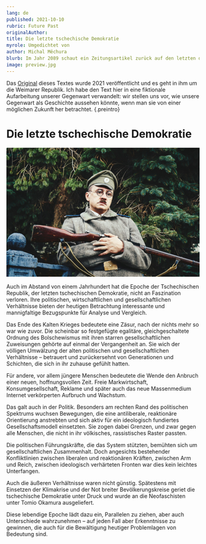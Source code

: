 ```yaml
---
lang: de
published: 2021-10-10
rubric: Future Past 
originalAuthor: 
title: Die letzte tschechische Demokratie
myrole: Umgedichtet von
author: Michal Měchura
blurb: Im Jahr 2089 schaut ein Zeitungsartikel zurück auf den letzten demokratischen Staat im tschechischsprachigen Raum, die sogenannte “Tschechische Republik”.
image: preview.jpg
---
```


Das [Original](https://www.bpb.de/izpb/weimarer-republik-346/332802/editorial) dieses Textes wurde 2021 veröffentlicht und es geht in ihm um die Weimarer Republik. Ich habe den Text hier in eine fiktionale Aufarbeitung unserer Gegenwart verwandelt: wir stellen uns vor, wie unsere Gegenwart als Geschichte aussehen könnte, wenn man sie von einer möglichen Zukunft her betrachtet. {.preintro}

# Die letzte tschechische Demokratie

![Im Jahr 2089, einhundert Jahre nach der antikommunistischen Wende in Zentral- und Osteuropa, schaut ein Zeitungsartikel zurück auf den letzten demokratischen Staat im tschechischsprachigen Raum, die sogenannte “Tschechische Republik”.](preview.jpg)

Auch im Abstand von einem Jahrhundert hat die Epoche der Tschechischen Republik, der letzten tschechischen Demokratie, nicht an Faszination verloren. Ihre politischen, wirtschaftlichen und gesellschaftlichen Verhältnisse bieten der heutigen Betrachtung interessante und mannigfaltige Bezugspunkte für Analyse und Vergleich.

Das Ende des Kalten Krieges bedeutete eine Zäsur, nach der nichts mehr so war wie zuvor. Die scheinbar so festgefügte egalitäre, gleichgeschaltete Ordnung des Bolschewismus mit ihren starren gesellschaftlichen Zuweisungen gehörte auf einmal der Vergangenheit an. Sie wich der völligen Umwälzung der alten politischen und gesellschaftlichen Verhältnisse – betrauert und zurückersehnt von Generationen und Schichten, die sich in ihr zuhause gefühlt hatten.

Für andere, vor allem jüngere Menschen bedeutete die Wende den Anbruch einer neuen, hoffnungsvollen Zeit. Freie Markwirtschaft, Konsumgesellschaft, Reklame und später auch das neue Massenmedium Internet verkörperten Aufbruch und Wachstum.

Das galt auch in der Politik. Besonders am rechten Rand des politischen Spektrums wuchsen Bewegungen, die eine antiliberale, reaktionäre Orientierung anstrebten und sich aktiv für ein ideologisch fundiertes Gesellschaftsmodell einsetzten. Sie zogen dabei Grenzen, und zwar gegen alle Menschen, die nicht in ihr völkisches, rassistisches Raster passten.  

Die politischen Führungskräfte, die das System stützten, bemühten sich um gesellschaftlichen Zusammenhalt. Doch angesichts bestehender Konfliktlinien zwischen liberalen und reaktionären Kräften, zwischen Arm und Reich, zwischen ideologisch verhärteten Fronten war dies kein leichtes Unterfangen. 

Auch die äußeren Verhältnisse waren nicht günstig. Spätestens mit Einsetzen der Klimakrise und der Not breiter Bevölkerungskreise geriet die tschechische Demokratie unter Druck und wurde an die Neofaschisten unter Tomio Okamura ausgeliefert.  

Diese lebendige Epoche lädt dazu ein, Parallelen zu ziehen, aber auch Unterschiede wahrzunehmen – auf jeden Fall aber Erkenntnisse zu gewinnen, die auch für die Bewältigung heutiger Problemlagen von Bedeutung sind.
